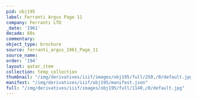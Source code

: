 ```yaml
---
pid: obj195
label: Ferranti Argus Page 11
company: Ferranti LTD
_date: '1961'
decade: 60s
commentary:
object_type: brochure
source: ferranti_argus_1961_Page_11
source_name:
order: '194'
layout: qatar_item
collection: temp_collection
thumbnail: "/img/derivatives/iiif/images/obj195/full/250,/0/default.jpg"
manifest: "/img/derivatives/iiif/obj195/manifest.json"
full: "/img/derivatives/iiif/images/obj195/full/1140,/0/default.jpg"
---
```

